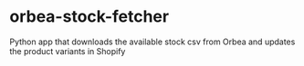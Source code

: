 # orbea-stock-fetcher
Python app that downloads the available stock csv from Orbea and updates the product variants in Shopify
